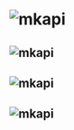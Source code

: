# ![mkapi](measures.corporate|plain|link|sourcelink)

## ![mkapi](measures.corporate.roa||link|sourcelink)
## ![mkapi](measures.corporate.roe||link|sourcelink)
## ![mkapi](measures.corporate.tangibility||link|sourcelink)
